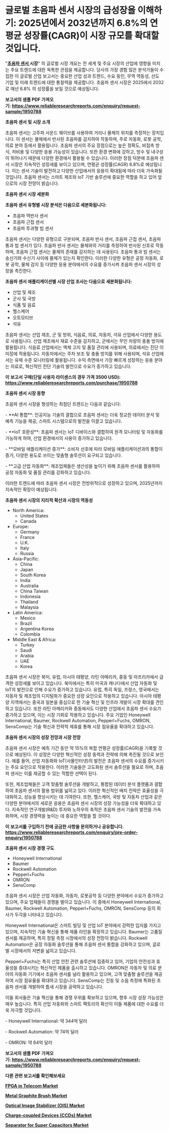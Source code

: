 <p><h1>글로벌 초음파 센서 시장의 급성장을 이해하기: 2025년에서 2032년까지 6.8%의 연평균 성장률(CAGR)이 시장 규모를 확대할 것입니다.</h1></p><p>"<strong><a href="https://www.reliableresearchreports.com/ultrasonic-sensors-r1950788?utm_campaign=105&utm_medium=7&utm_source=Github&utm_content=ia&utm_term=07042025&utm_id=ultrasonic-sensors">초음파 센서&nbsp;</a></strong><strong>시장</strong>" 의 글로벌 시장 개요는 전 세계 및 주요 시장의 산업에 영향을 미치는 주요 트렌드에 대한 독특한 관점을 제공합니다. 당사의 가장 경험 많은 분석가들이 수집한 이 글로벌 산업 보고서는 중요한 산업 성과 트렌드, 수요 동인, 무역 역동성, 선도 기업 및 미래 트렌드에 대한 통찰력을 제공합니다. 초음파 센서 시장은 2025에서 2032로 매년 6.8% 의 성장률을 보일 것으로 예상됩니다.&nbsp;</p>
<p><strong>보고서의 샘플 PDF 가져오기:&nbsp;<a href="https://www.reliableresearchreports.com/enquiry/request-sample/1950788?utm_campaign=105&utm_medium=7&utm_source=Github&utm_content=ia&utm_term=07042025&utm_id=ultrasonic-sensors">https://www.reliableresearchreports.com/enquiry/request-sample/1950788</a></strong></p>
<p><strong>초음파 센서 및 시장 소개</strong></p>
<p><p>초음파 센서는 고주파 사운드 웨이브를 사용하여 거리나 물체의 위치를 측정하는 장치입니다. 이 센서는 물체에서 반사된 초음파를 감지하여 작동하며, 주로 자동화, 로봇 공학, 의료 분야 등에서 활용됩니다. 초음파 센서의 주요 장점으로는 높은 정확도, 비접촉 방식, 저비용 및 다양한 응용 가능성이 있습니다. 또한 환경 변화에 강하고, 방수 및 내구성이 뛰어나기 때문에 다양한 환경에서 활용될 수 있습니다. 이러한 장점 덕분에 초음파 센서 시장은 지속적인 성장세를 보이고 있으며, 연평균 성장률(CAGR) 6.8%로 예상됩니다. 이는 센서 기술이 발전하고 다양한 산업에서의 응용이 확대됨에 따라 더욱 가속화될 것입니다. 초음파 센서는 스마트 제조와 IoT 기반 솔루션에 중요한 역할을 하고 있어 앞으로의 시장 전망이 밝습니다.</p></p>
<p><strong>초음파 센서 시장 세분화</strong></p>
<p><strong>초음파 센서 유형별 시장 분석은 다음으로 세분화됩니다:</strong></p>
<p><ul><li>초음파 역반사 센서</li><li>초음파 근접 센서</li><li>초음파 투과형 빔 센서</li></ul></p>
<p><p>초음파 센서는 다양한 유형으로 구분되며, 초음파 반사 센서, 초음파 근접 센서, 초음파 통과 빔 센서가 있다. 초음파 반사 센서는 물체와의 거리를 측정하여 반사된 신호로 작동하며, 초음파 근접 센서는 물체의 존재를 감지하는 데 사용된다. 초음파 통과 빔 센서는 송신기와 수신기 사이에 물체가 있는지 확인한다. 이러한 다양한 유형은 공정 자동화, 로봇 공학, 물체 감지 등 다양한 응용 분야에서의 수요를 증가시켜 초음파 센서 시장의 성장을 촉진한다.</p></p>
<p><strong>초음파 센서 애플리케이션별 시장 산업 조사는 다음으로 세분화됩니다:</strong></p>
<p><ul><li>산업 및 제조</li><li>군사 및 국방</li><li>식품 및 음료</li><li>헬스케어</li><li>오토모티브</li><li>석유</li></ul></p>
<p><p>초음파 센서는 산업 제조, 군 및 방위, 식음료, 의료, 자동차, 석유 산업에서 다양한 용도로 사용됩니다. 산업 제조에서 재료 수준을 감지하고, 군에서는 무인 차량의 충돌 방지에 활용됩니다. 식음료 산업에서는 액체 고지 및 품질 관리에 사용되며, 의료에서는 진단 이미징에 적용됩니다. 자동차에서는 주차 보조 및 충돌 방지를 위해 사용되며, 석유 산업에서는 유체 수준 모니터링에 활용됩니다. 수익 측면에서 가장 빠르게 성장하는 응용 분야는 의료로, 혁신적인 진단 기술의 발전으로 수요가 증가하고 있습니다.</p></p>
<p><strong>이 보고서 구매(단일 사용자 라이센스의 경우 가격 3500 USD): <a href="https://www.reliableresearchreports.com/purchase/1950788?utm_campaign=105&utm_medium=7&utm_source=Github&utm_content=ia&utm_term=07042025&utm_id=ultrasonic-sensors">https://www.reliableresearchreports.com/purchase/1950788</a></strong></p>
<p><strong>초음파 센서 시장 동향</strong></p>
<p><p>초음파 센서 시장을 형성하는 최첨단 트렌드는 다음과 같습니다:</p><p>- **AI 통합**: 인공지능 기술의 결합으로 초음파 센서는 더욱 정교한 데이터 분석 및 예측 기능을 제공, 스마트 시스템으로의 발전을 이끌고 있습니다.</p><p>  </p><p>- **IoT 호환성**: 초음파 센서는 IoT 디바이스와 결합하여 원격 모니터링 및 자동화를 가능하게 하여, 산업 환경에서의 사용이 증가하고 있습니다.</p><p>  </p><p>- **모바일 애플리케이션 증가**: 소비자 선호에 따라 모바일 애플리케이션과의 통합이 증가, 다양한 용도로 쓰이는 맞춤형 솔루션이 요구되고 있습니다.</p><p>  </p><p>- **고급 산업 자동화**: 제조업체들은 생산성을 높이기 위해 초음파 센서를 활용하여 공정 자동화 및 품질 관리를 강화하고 있습니다.</p><p>이러한 트렌드에 따라 초음파 센서 시장은 전방위적으로 성장하고 있으며, 2025년까지 지속적인 확장이 예상됩니다.</p></p>
<p><strong>초음파 센서 시장의 지리적 확산과 시장의 역동성</strong></p>
<p><ul>
    <li>
        North America:
        <ul>
            <li>United States</li>
            <li>Canada</li>
        </ul>
    </li>
    <li>
        Europe:
        <ul>
            <li>Germany</li>
            <li>France</li>
            <li>U.K.</li>
            <li>Italy</li>
            <li>Russia</li>
        </ul>
    </li>
    <li>
        Asia-Pacific:
        <ul>
            <li>China</li>
            <li>Japan</li>
            <li>South Korea</li>
            <li>India</li>
            <li>Australia</li>
            <li>China Taiwan</li>
            <li>Indonesia</li>
            <li>Thailand</li>
            <li>Malaysia</li>
        </ul>
    </li>
    <li>
        Latin America:
        <ul>
            <li>Mexico</li>
            <li>Brazil</li>
            <li>Argentina Korea</li>
            <li>Colombia</li>
        </ul>
    </li>
    <li>
        Middle East & Africa:
        <ul>
            <li>Turkey</li>
            <li>Saudi</li>
            <li>Arabia</li>
            <li>UAE</li>
            <li>Korea</li>
        </ul>
    </li>
    </ul></p>
<p><p>초음파 센서 시장은 북미, 유럽, 아시아 태평양, 라틴 아메리카, 중동 및 아프리카에서 급격한 성장세를 보이고 있습니다. 북미에서는 특히 미국과 캐나다에서 산업 자동화 및 IoT의 발전으로 인해 수요가 증가하고 있습니다. 유럽, 특히 독일, 프랑스, 영국에서는 자동차 및 제조업의 디지털화가 중요한 성장 요인으로 작용하고 있습니다. 아시아 태평양 지역에서는 중국과 일본을 중심으로 한 기술 혁신 및 인프라 개발이 시장 확대를 견인하고 있습니다. 또한 라틴 아메리카와 중동에서도 다양한 산업에서 초음파 센서 수요가 증가하고 있으며, 이는 시장 기회로 작용하고 있습니다. 주요 기업인 Honeywell International, Baumer, Rockwell Automation, Pepperl+Fuchs, OMRON, SensComp는 기술 혁신과 전략적 제휴를 통해 시장 점유율을 확대하고 있습니다.</p></p>
<p><strong>초음파 센서 시장의 성장 전망과 시장 전망</strong></p>
<p><p>초음파 센서 시장은 예측 기간 동안 약 15%의 복합 연평균 성장률(CAGR)을 기록할 것으로 예상된다. 이 성장은 다양한 혁신적인 성장 동력과 전략에 의해 촉진될 것으로 보인다. 예를 들어, 산업 자동화와 IoT(사물인터넷)의 발전은 초음파 센서의 수요를 증가시키는 주요 요인으로 작용한다. 이러한 기술들은 고도화된 센서 솔루션을 필요로 하며, 초음파 센서는 이를 제공할 수 있는 적합한 선택이 된다.</p><p>또한, 제조업체들은 고객 맞춤형 솔루션을 개발하고, 통합된 데이터 분석 플랫폼과 결합하여 초음파 센서의 활용 범위를 넓히고 있다. 이러한 혁신적인 배치 전략은 효율성을 극대화하고, 성능을 향상시키는 데 기여한다. 또한, 헬스케어, 국방 및 자동차 산업과 같은 다양한 분야에서의 새로운 응용은 초음파 센서 시장의 성장 가능성을 더욱 확대하고 있다. 지속적인 연구개발(R&D) 투자와 노하우의 축적은 초음파 센서 기술의 발전을 가속화하며, 시장 경쟁력을 높이는 데 중요한 역할을 할 것이다.</p></p>
<p><strong>이 보고서를 구입하기 전에 궁금한 사항을 문의하거나 공유합니다. <a href="https://www.reliableresearchreports.com/enquiry/pre-order-enquiry/1950788?utm_campaign=105&utm_medium=7&utm_source=Github&utm_content=ia&utm_term=07042025&utm_id=ultrasonic-sensors">https://www.reliableresearchreports.com/enquiry/pre-order-enquiry/1950788</a></strong></p>
<p><strong>초음파 센서 시장 경쟁 구도</strong></p>
<p><ul><li>Honeywell International</li><li>Baumer</li><li>Rockwell Automation</li><li>Pepperl+Fuchs</li><li>OMRON</li><li>SensComp</li></ul></p>
<p><p>초음파 센서 시장은 산업 자동화, 자동차, 로봇공학 등 다양한 분야에서 수요가 증가하고 있으며, 주요 업체들이 경쟁을 벌이고 있습니다. 이 중에서 Honeywell International, Baumer, Rockwell Automation, Pepperl+Fuchs, OMRON, SensComp 등의 회사가 두각을 나타내고 있습니다.</p><p>Honeywell International은 스마트 빌딩 및 산업 IoT 분야에서 강력한 입지를 가지고 있으며, 지속적인 기술 혁신을 통해 제품 라인을 확장하고 있습니다. Baumer는 고품질 센서를 제공하며, 특히 정밀 측정 시장에서의 성장 전망이 밝습니다. Rockwell Automation은 공장 자동화 솔루션을 통해 초음파 센서 통합을 강화하고 있으며, 글로벌 시장에서의 저변을 넓히고 있습니다.</p><p>Pepperl+Fuchs는 특히 산업 안전 관련 솔루션에 집중하고 있어, 기업의 안전성과 효율성을 증대시키는 혁신적인 제품을 출시하고 있습니다. OMRON은 자동차 및 의료 분야의 자동화 기기에서 초음파 센서를 널리 활용하고 있으며, 고객 맞춤형 솔루션을 제공하여 시장 점유율을 확대하고 있습니다. SensComp는 진동 및 소음 측정에 특화된 초음파 센서를 개발하여 틈새 시장을 공략하고 있습니다.</p><p>이들 회사들은 기술 혁신을 통해 경쟁 우위를 확보하고 있으며, 향후 시장 성장 가능성은 매우 높습니다. 특히 산업 자동화와 스마트 팩토리의 확산이 이들 제품에 대한 수요를 더욱 자극할 것입니다.</p><p>- Honeywell International: 약 344억 달러</p><p>- Rockwell Automation: 약 74억 달러</p><p>- OMRON: 약 64억 달러</p></p>
<p><strong>보고서의 샘플 PDF 가져오기:&nbsp;<a href="https://www.reliableresearchreports.com/enquiry/request-sample/1950788?utm_campaign=105&utm_medium=7&utm_source=Github&utm_content=ia&utm_term=07042025&utm_id=ultrasonic-sensors">https://www.reliableresearchreports.com/enquiry/request-sample/1950788</a></strong></p>
<p><strong></strong></p>
<p><strong></strong></p>
<p><strong></strong></p>
<p><strong></strong></p>
<p><strong>다른 관련 보고서를 확인해보세요</strong></p>
<p><strong><p><a href="https://github.com/ghaligopezf5/Market-Research-Report-List-1/blob/main/fpga-in-telecom-market.md?utm_campaign=105&utm_medium=7&utm_source=Github&utm_content=ia&utm_term=07042025&utm_id=ultrasonic-sensors">FPGA in Telecom Market</a></p><p><a href="https://github.com/drielvinki/Market-Research-Report-List-1/blob/main/metal-graphite-brush-market.md?utm_campaign=105&utm_medium=7&utm_source=Github&utm_content=ia&utm_term=07042025&utm_id=ultrasonic-sensors">Metal Graphite Brush Market</a></p><p><a href="https://github.com/latzerelfigo48/Market-Research-Report-List-1/blob/main/optical-image-stabilizer-ois-market.md?utm_campaign=105&utm_medium=7&utm_source=Github&utm_content=ia&utm_term=07042025&utm_id=ultrasonic-sensors">Optical Image Stabilizer (OIS) Market</a></p><p><a href="https://github.com/moratronak3q/Market-Research-Report-List-1/blob/main/charge-coupled-devices-ccds-market.md?utm_campaign=105&utm_medium=7&utm_source=Github&utm_content=ia&utm_term=07042025&utm_id=ultrasonic-sensors">Charge-coupled Devices (CCDs) Market</a></p><p><a href="https://github.com/decockogbaro25/Market-Research-Report-List-1/blob/main/separator-for-super-capacitors-market.md?utm_campaign=105&utm_medium=7&utm_source=Github&utm_content=ia&utm_term=07042025&utm_id=ultrasonic-sensors">Separator for Super Capacitors Market</a></p></strong></p>
<p></p>